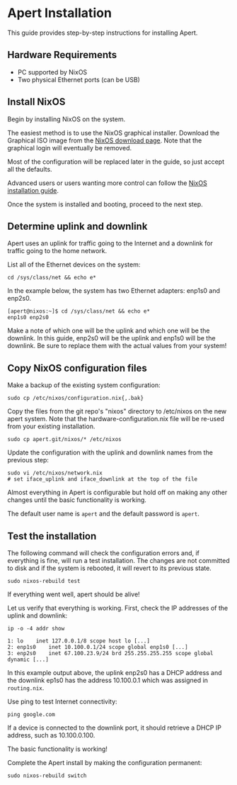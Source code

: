 # Apert Installation

This guide provides step-by-step instructions for installing Apert.

## Hardware Requirements

* PC supported by NixOS
* Two physical Ethernet ports (can be USB)

## Install NixOS

Begin by installing NixOS on the system.

The easiest method is to use the NixOS graphical installer. Download the
Graphical ISO image from the [NixOS download
page](https://nixos.org/download.html). Note that the graphical login will
eventually be removed.

Most of the configuration will be replaced later in the guide, so just accept
all the defaults.

Advanced users or users wanting more control can follow the [NixOS installation
guide](https://nixos.org/manual/nixos/stable/index.html#ch-installation).

Once the system is installed and booting, proceed to the next step.


## Determine uplink and downlink

Apert uses an uplink for traffic going to the Internet and a downlink for
traffic going to the home network.

List all of the Ethernet devices on the system:

    cd /sys/class/net && echo e*

In the example below, the system has two Ethernet adapters: enp1s0 and enp2s0.

    [apert@nixos:~]$ cd /sys/class/net && echo e*
    enp1s0 enp2s0

Make a note of which one will be the uplink and which one will be the downlink.
In this guide, enp2s0 will be the uplink and enp1s0 will be the downlink. Be
sure to replace them with the actual values from your system!


## Copy NixOS configuration files

Make a backup of the existing system configuration:

    sudo cp /etc/nixos/configuration.nix{,.bak}

Copy the files from the git repo's "nixos" directory to /etc/nixos on the new
apert system. Note that the hardware-configuration.nix file will be re-used
from your existing installation.

    sudo cp apert.git/nixos/* /etc/nixos

Update the configuration with the uplink and downlink names from the previous
step:

    sudo vi /etc/nixos/network.nix
    # set iface_uplink and iface_downlink at the top of the file

Almost everything in Apert is configurable but hold off on making any other
changes until the basic functionality is working.

The default user name is `apert` and the default password is `apert`.


## Test the installation

The following command will check the configuration errors and, if everything is
fine, will run a test installation. The changes are not committed to disk and
if the system is rebooted, it will revert to its previous state.

    sudo nixos-rebuild test

If everything went well, apert should be alive!

Let us verify that everything is working. First, check the IP addresses of the
uplink and downlink:

    ip -o -4 addr show

    1: lo    inet 127.0.0.1/8 scope host lo [...]
    2: enp1s0    inet 10.100.0.1/24 scope global enp1s0 [...]
    3: enp2s0    inet 67.100.23.9/24 brd 255.255.255.255 scope global dynamic [...]

In this example output above, the uplink enp2s0 has a DHCP address and the
downlink ep1s0 has the address 10.100.0.1 which was assigned in `routing.nix`.

Use ping to test Internet connectivity:

    ping google.com

If a device is connected to the downlink port, it should retrieve a DHCP IP
address, such as 10.100.0.100.

The basic functionality is working!

Complete the Apert install by making the configuration permanent:

    sudo nixos-rebuild switch
